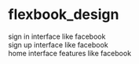 # flexbook_design
sign in interface like facebook <br>
sign up interface like facebook <br>
home interface features like facebook
